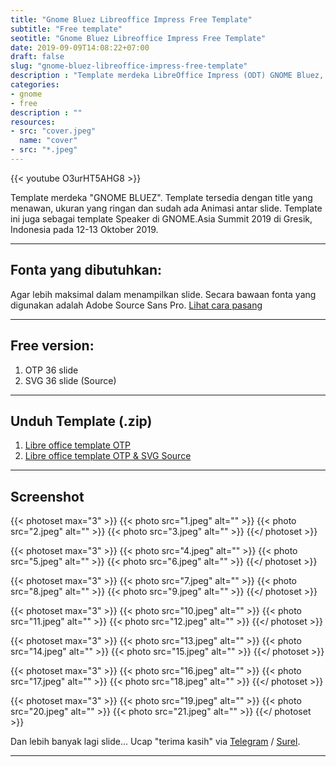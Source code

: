 ```yaml
---
title: "Gnome Bluez Libreoffice Impress Free Template"
subtitle: "Free template"
seotitle: "Gnome Bluez Libreoffice Impress Free Template"
date: 2019-09-09T14:08:22+07:00
draft: false
slug: "gnome-bluez-libreoffice-impress-free-template"
description : "Template merdeka LibreOffice Impress (ODT) GNOME Bluez, template yang digunakan oleh speaker GNOME.Asia Summit 2019"
categories:
- gnome
- free
description : ""
resources:
- src: "cover.jpeg"
  name: "cover"
- src: "*.jpeg"
---
```


<div>{{< youtube O3urHT5AHG8 >}}</div>

Template merdeka "GNOME BLUEZ". Template tersedia dengan title yang menawan, ukuran yang ringan dan sudah ada Animasi antar slide. Template ini juga sebagai template Speaker di GNOME.Asia Summit 2019 di Gresik, Indonesia pada 12-13 Oktober 2019.

***

## **Fonta yang dibutuhkan:**

Agar lebih maksimal dalam menampilkan slide. Secara bawaan fonta yang digunakan adalah Adobe Source Sans Pro. [Lihat cara pasang](/cara-pasang-adobe-source-sans-pro)

***

## **Free version:**

1. OTP 36 slide
2. SVG 36 slide (Source)

***

## **Unduh Template (.zip)**

1. [Libre office template OTP](https://gitlab.com/hervyqa/gnome-bluez/uploads/6f4e2e6823b2b937b9cba947eafef0f6/gnome-bluez-template-v1.0.1.zip)
2. [Libre office template OTP & SVG Source](https://gitlab.com/hervyqa/gnome-bluez/uploads/358d6c3f1db303854eb394aeaf6f4a6c/gnome-bluez-source-v1.0.1.zipgit)

***

## **Screenshot**

{{< photoset max="3" >}}
  {{< photo src="1.jpeg" alt="" >}}
  {{< photo src="2.jpeg" alt="" >}}
  {{< photo src="3.jpeg" alt="" >}}
{{</ photoset >}}

{{< photoset max="3" >}}
  {{< photo src="4.jpeg" alt="" >}}
  {{< photo src="5.jpeg" alt="" >}}
  {{< photo src="6.jpeg" alt="" >}}
{{</ photoset >}}

{{< photoset max="3" >}}
  {{< photo src="7.jpeg" alt="" >}}
  {{< photo src="8.jpeg" alt="" >}}
  {{< photo src="9.jpeg" alt="" >}}
{{</ photoset >}}

{{< photoset max="3" >}}
  {{< photo src="10.jpeg" alt="" >}}
  {{< photo src="11.jpeg" alt="" >}}
  {{< photo src="12.jpeg" alt="" >}}
{{</ photoset >}}

{{< photoset max="3" >}}
  {{< photo src="13.jpeg" alt="" >}}
  {{< photo src="14.jpeg" alt="" >}}
  {{< photo src="15.jpeg" alt="" >}}
{{</ photoset >}}

{{< photoset max="3" >}}
  {{< photo src="16.jpeg" alt="" >}}
  {{< photo src="17.jpeg" alt="" >}}
  {{< photo src="18.jpeg" alt="" >}}
{{</ photoset >}}

{{< photoset max="3" >}}
  {{< photo src="19.jpeg" alt="" >}}
  {{< photo src="20.jpeg" alt="" >}}
  {{< photo src="21.jpeg" alt="" >}}
{{</ photoset >}}

Dan lebih banyak lagi slide... Ucap "terima kasih" via [Telegram](https://t.me/hervyqa) / [Surel](mailto:hervyqa@gmail.com).

***
